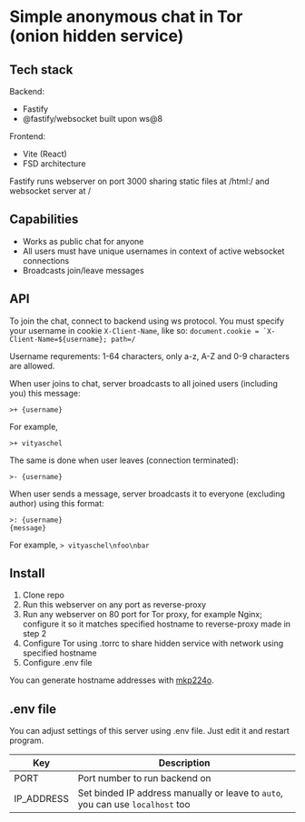 # Simple anonymous chat in Tor (onion hidden service)

## Tech stack

Backend:
- Fastify
- @fastify/websocket built upon ws@8

Frontend:
- Vite (React)
- FSD architecture

Fastify runs webserver on port 3000 sharing static files at /html:/ and websocket server at /

## Capabilities

- Works as public chat for anyone
- All users must have unique usernames in context of active websocket connections
- Broadcasts join/leave messages

## API

To join the chat, connect to backend using ws protocol. You must specify your username in cookie `X-Client-Name`, like so: ``document.cookie = `X-Client-Name=${username}; path=/``

Username requrements: 1-64 characters, only a-z, A-Z and 0-9 characters are allowed.


When user joins to chat, server broadcasts to all joined users (including you) this message:
```
>+ {username}
```
For example, 
```
>+ vityaschel
```

The same is done when user leaves (connection terminated):

```
>- {username}
```

When user sends a message, server broadcasts it to everyone (excluding author) using this format:

```
>: {username}
{message}
```

For example, `> vityaschel\nfoo\nbar`

## Install

1. Clone repo
2. Run this webserver on any port as reverse-proxy
3. Run any webserver on 80 port for Tor proxy, for example Nginx; configure it so it matches specified hostname to reverse-proxy made in step 2
4. Configure Tor using .torrc to share hidden service with network using specified hostname
5. Configure .env file

You can generate hostname addresses with [mkp224o](https://github.com/cathugger/mkp224o). 

## .env file

You can adjust settings of this server using .env file. Just edit it and restart program.

| Key        | Description                   |
| ---------- | ----------------------------- |
| PORT       | Port number to run backend on |
| IP_ADDRESS | Set binded IP address manually or leave to `auto`, you can use `localhost` too |